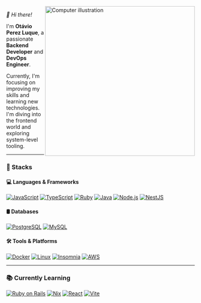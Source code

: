 <img src="https://raw.githubusercontent.com/MicaelliMedeiros/micaellimedeiros/master/image/computer-illustration.png" alt="Computer illustration" width="400px" align="right" />

*👋 Hi there!*

I'm **Otávio Perez Luque**, a passionate **Backend Developer** and **DevOps Engineer**.

Currently, I'm focusing on improving my skills and learning new technologies. I'm diving into the frontend world and exploring system-level tooling.

---

### 🚀 Stacks

#### 💻 Languages & Frameworks  
[![JavaScript](https://img.shields.io/badge/JavaScript-F7DF1E?style=flat-square&logo=javascript&logoColor=black)](https://developer.mozilla.org/en-US/docs/Web/JavaScript) 
[![TypeScript](https://img.shields.io/badge/TypeScript-3178C6?style=flat-square&logo=typescript&logoColor=white)](https://www.typescriptlang.org/) 
[![Ruby](https://img.shields.io/badge/Ruby-CC342D?style=flat-square&logo=ruby&logoColor=white)](https://www.ruby-lang.org/en/) 
[![Java](https://img.shields.io/badge/Java-007396?style=flat-square&logo=openjdk&logoColor=white)](https://www.java.com/en/)
[![Node.js](https://img.shields.io/badge/Node.js-339933?style=flat-square&logo=nodedotjs&logoColor=white)](https://nodejs.org/en) 
[![NestJS](https://img.shields.io/badge/NestJS-E0234E?style=flat-square&logo=nestjs&logoColor=white)](https://nestjs.com/) 

#### 🛢 Databases  
[![PostgreSQL](https://img.shields.io/badge/PostgreSQL-336791?style=flat-square&logo=postgresql&logoColor=white)](https://www.postgresql.org/)
[![MySQL](https://img.shields.io/badge/MySQL-4479A1?style=flat-square&logo=mysql&logoColor=white)](https://www.mysql.com/)

#### 🛠 Tools & Platforms  
[![Docker](https://img.shields.io/badge/Docker-2496ED?style=flat-square&logo=docker&logoColor=white)](https://www.docker.com/)
[![Linux](https://img.shields.io/badge/Linux-FCC624?style=flat-square&logo=linux&logoColor=black)](https://www.linux.org/)
[![Insomnia](https://img.shields.io/badge/Insomnia-4000BF?style=flat-square&logo=insomnia&logoColor=white)](https://insomnia.rest/)
[![AWS](https://img.shields.io/badge/AWS-232F3E?style=flat-square&logo=amazon-aws&logoColor=white)](https://aws.amazon.com/)

---

### 📚 Currently Learning
[![Ruby on Rails](https://img.shields.io/badge/Ruby_on_Rails-CC0000?style=flat-square&logo=ruby-on-rails&logoColor=white)](https://rubyonrails.org/) 
[![Nix](https://img.shields.io/badge/Nix-5277C3?style=flat-square&logo=nixos&logoColor=white)](https://nixos.org/)
[![React](https://img.shields.io/badge/React-61DAFB?style=flat-square&logo=react&logoColor=black)](https://react.dev/) 
[![Vite](https://img.shields.io/badge/Vite-646CFF?style=flat-square&logo=vite&logoColor=white)](https://vite.dev/)


